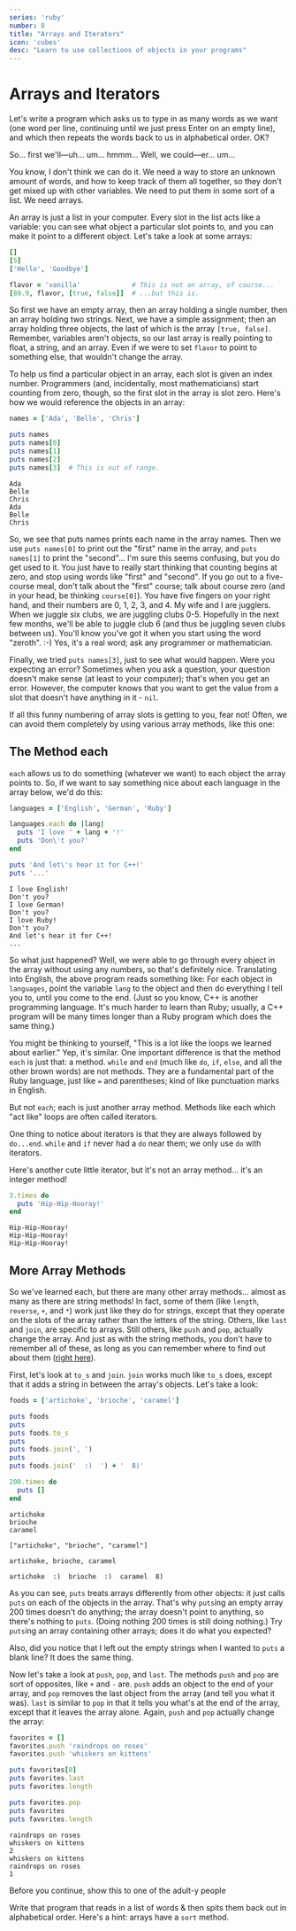 ```yaml
---
series: 'ruby'
number: 8
title: "Arrays and Iterators"
icon: 'cubes'
desc: "Learn to use collections of objects in your programs"
---
```

# Arrays and Iterators

Let's write a program which asks us to type in as many words as we want (one word per line, continuing until we just press Enter on an empty line), and which then repeats the words back to us in alphabetical order. OK?

So... first we'll—uh... um... hmmm... Well, we could—er... um...

You know, I don't think we can do it. We need a way to store an unknown amount of words, and how to keep track of them all together, so they don't get mixed up with other variables. We need to put them in some sort of a list. We need arrays.

An array is just a list in your computer. Every slot in the list acts like a variable: you can see what object a particular slot points to, and you can make it point to a different object. Let's take a look at some arrays:

~~~~ ruby
[]
[5]
['Hello', 'Goodbye']

flavor = 'vanilla'             # This is not an array, of course...
[89.9, flavor, [true, false]]  # ...but this is.
~~~~

So first we have an empty array, then an array holding a single number, then an array holding two strings. Next, we have a simple assignment; then an array holding three objects, the last of which is the array `[true, false]`. Remember, variables aren't objects, so our last array is really pointing to float, a string, and an array. Even if we were to set `flavor` to point to something else, that wouldn't change the array.

To help us find a particular object in an array, each slot is given an index number. Programmers (and, incidentally, most mathematicians) start counting from zero, though, so the first slot in the array is slot zero. Here's how we would reference the objects in an array:

~~~~ ruby
names = ['Ada', 'Belle', 'Chris']

puts names
puts names[0]
puts names[1]
puts names[2]
puts names[3]  # This is out of range.
~~~~

~~~~ text
Ada
Belle
Chris
Ada
Belle
Chris

~~~~

So, we see that puts names prints each name in the array names. Then we use `puts names[0]` to print out the "first" name in the array, and  `puts names[1]` to print the "second"... I'm sure this seems confusing, but you do get used to it. You just have to really start thinking that counting begins at zero, and stop using words like "first" and "second". If you go out to a five-course meal, don't talk about the "first" course; talk about course zero (and in your head, be thinking `course[0]`). You have five fingers on your right hand, and their numbers are 0, 1, 2, 3, and 4. My wife and I are jugglers. When we juggle six clubs, we are juggling clubs 0-5. Hopefully in the next few months, we'll be able to juggle club 6 (and thus be juggling seven clubs between us). You'll know you've got it when you start using the word "zeroth". :-) Yes, it's a real word; ask any programmer or mathematician.

Finally, we tried `puts names[3]`, just to see what would happen. Were you expecting an error? Sometimes when you ask a question, your question doesn't make sense (at least to your computer); that's when you get an error. However, the computer knows that you want to get the value from a slot that doesn't have anything in it - `nil`.

If all this funny numbering of array slots is getting to you, fear not! Often, we can avoid them completely by using various array methods, like this one:

## The Method each

`each` allows us to do something (whatever we want) to each object the array points to. So, if we want to say something nice about each language in the array below, we'd do this:

~~~~ ruby
languages = ['English', 'German', 'Ruby']

languages.each do |lang|
  puts 'I love ' + lang + '!'
  puts 'Don\'t you?'
end

puts 'And let\'s hear it for C++!'
puts '...'
~~~~

~~~~ text
I love English!
Don't you?
I love German!
Don't you?
I love Ruby!
Don't you?
And let's hear it for C++!
...
~~~~

So what just happened? Well, we were able to go through every object in the array without using any numbers, so that's definitely nice. Translating into English, the above program reads something like: For each object in `languages`, point the variable `lang` to the object and then do everything I tell you to, until you come to the end. (Just so you know, C++ is another programming language. It's much harder to learn than Ruby; usually, a C++ program will be many times longer than a Ruby program which does the same thing.)

You might be thinking to yourself, "This is a lot like the loops we learned about earlier." Yep, it's similar. One important difference is that the method `each` is just that: a method.  `while` and `end` (much like `do`, `if`, `else`, and all the other brown words) are not methods. They are a fundamental part of the Ruby language, just like `=` and parentheses; kind of like punctuation marks in English.

But not `each`; each is just another array method. Methods like each which "act like" loops are often called iterators.

One thing to notice about iterators is that they are always followed by `do...end`. `while` and `if` never had a `do` near them; we only use `do` with iterators.

Here's another cute little iterator, but it's not an array method... it's an integer method!

~~~~ ruby
3.times do
  puts 'Hip-Hip-Hooray!'
end
~~~~

~~~~ text
Hip-Hip-Hooray!
Hip-Hip-Hooray!
Hip-Hip-Hooray!
~~~~

## More Array Methods

So we've learned each, but there are many other array methods... almost as many as there are string methods! In fact, some of them (like `length`, `reverse`, `+`, and `*`) work just like they do for strings, except that they operate on the slots of the array rather than the letters of the string. Others, like `last` and `join`, are specific to arrays. Still others, like `push` and `pop`, actually change the array. And just as with the string methods, you don't have to remember all of these, as long as you can remember where to find out about them ([right here](http://ruby-doc.org/core-2.2.1/Array.html)).

First, let's look at `to_s` and `join`.  `join` works much like `to_s` does, except that it adds a string in between the array's objects. Let's take a look:

~~~~ ruby
foods = ['artichoke', 'brioche', 'caramel']

puts foods
puts
puts foods.to_s
puts
puts foods.join(', ')
puts
puts foods.join('  :)  ') + '  8)'

200.times do
  puts []
end
~~~~

~~~~ text
artichoke
brioche
caramel

["artichoke", "brioche", "caramel"]

artichoke, brioche, caramel

artichoke  :)  brioche  :)  caramel  8)
~~~~

As you can see, `puts` treats arrays differently from other objects: it just calls `puts` on each of the objects in the array. That's why `puts`ing an empty array 200 times doesn't do anything; the array doesn't point to anything, so there's nothing to `puts`. (Doing nothing 200 times is still doing nothing.) Try `puts`ing an array containing other arrays; does it do what you expected?

Also, did you notice that I left out the empty strings when I wanted to `puts` a blank line? It does the same thing.

Now let's take a look at `push`, `pop`, and `last`. The methods `push` and `pop` are sort of opposites, like `+` and `-` are.  `push` adds an object to the end of your array, and `pop` removes the last object from the array (and tell you what it was).  `last` is similar to `pop` in that it tells you what's at the end of the array, except that it leaves the array alone. Again, `push` and `pop` actually change the array:

~~~~ ruby
favorites = []
favorites.push 'raindrops on roses'
favorites.push 'whiskers on kittens'

puts favorites[0]
puts favorites.last
puts favorites.length

puts favorites.pop
puts favorites
puts favorites.length
~~~~

~~~~ text
raindrops on roses
whiskers on kittens
2
whiskers on kittens
raindrops on roses
1
~~~~

<div class="panel panel-primary">
<div class="panel-heading">Before you continue, show this to one of the adult-y people</div>
  <div class="panel-body" markdown="1">

Write that program that reads in a list of words & then spits them back out in alphabetical order.  Here's a hint: arrays have a `sort` method.

</div>
